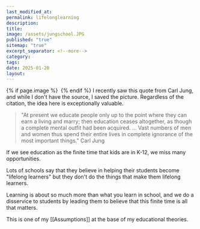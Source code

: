 ```yaml
---
last_modified_at: 
permalink: lifelonglearning
description: 
title: 
image: /assets/jungschool.JPG
published: "true"
sitemap: "true"
excerpt_separator: <!--more-->
category: 
tags: 
date: 2025-01-20
layout:
---
```



{% if page.image %} <img src="{{ page.image }}" alt=""> {% endif %}
I recently saw this quote from Carl Jung, and while I don't have the source, I saved the picture. Regardless of the citation, the idea here is exceptionally valuable. 

> "At present we educate people only up to the point where they can earn a living and marry; then education ceases  altogether, as though a complete mental outfit had been acquired. ... Vast numbers of men and women thus spend their entire lives in complete ignorance of the most important things." Carl Jung

If we see education as the finite time that kids are in K-12, we miss many opportunities. 

Lots of schools say that they believe in helping their students become "lifelong learners" but they don't do the things that make them lifelong learners. 

Learning is about so much more than what you learn in school, and we do a disservice to students by leading them to believe that this finite time is all that matters. 

This is one of my [[Assumptions]] at the base of my educational theories. 